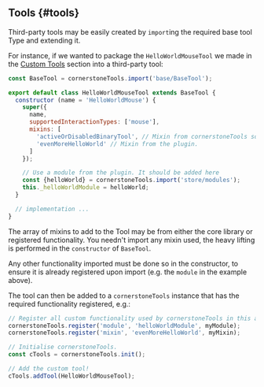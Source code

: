 ## Tools {#tools}

Third-party tools may be easily created by `import`ing the required base tool Type and extending it.

For instance, if we wanted to package the `HelloWorldMouseTool` we made in the [Custom Tools](custom-tools/index.md) section into a third-party tool:

```js
const BaseTool = cornerstoneTools.import('base/BaseTool');

export default class HelloWorldMouseTool extends BaseTool {
  constructor (name = 'HelloWorldMouse') {
    super({
      name,
      supportedInteractionTypes: ['mouse'],
      mixins: [
        'activeOrDisabledBinaryTool', // Mixin from cornerstoneTools source.
        'evenMoreHelloWorld' // Mixin from the plugin.
      ]
    });

    // Use a module from the plugin. It should be added here
    const {helloWorld} = cornerstoneTools.import('store/modules');
    this._helloWorldModule = helloWorld;
  }

  // implementation ...
}
```

The array of mixins to add to the Tool may be from either the core library or registered functionality. You needn't import any mixin used, the heavy lifting is performed in the `constructor` of `BaseTool`.

Any other functionality imported must be done so in the constructor, to ensure it is already registered upon import (e.g. the `module` in the example above).

The tool can then be added to a `cornerstoneTools` instance that has the required functionality registered, e.g.:

```js
// Register all custom functionality used by cornerstoneTools in this app.
cornerstoneTools.register('module', 'helloWorldModule', myModule);
cornerstoneTools.register('mixin', 'evenMoreHelloWorld', myMixin);

// Initialise cornerstoneTools.
const cTools = cornerstoneTools.init();

// Add the custom tool!
cTools.addTool(HelloWorldMouseTool);
```

